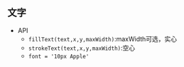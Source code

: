 ## 文字
* API
  * `fillText(text,x,y,maxWidth)`:maxWidth可选，实心
  * `strokeText(text,x,y,maxWidth)`:空心
  * `font = '10px Apple'`